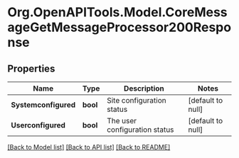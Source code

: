 # Org.OpenAPITools.Model.CoreMessageGetMessageProcessor200Response

## Properties

Name | Type | Description | Notes
------------ | ------------- | ------------- | -------------
**Systemconfigured** | **bool** | Site configuration status | [default to null]
**Userconfigured** | **bool** | The user configuration status | [default to null]

[[Back to Model list]](../README.md#documentation-for-models) [[Back to API list]](../README.md#documentation-for-api-endpoints) [[Back to README]](../README.md)

